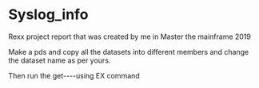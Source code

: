 # Syslog_info
Rexx project report that was created by me in Master the mainframe 2019 

Make a pds and copy all the datasets into different members and change the dataset name as per yours.

Then run the get----using EX command

